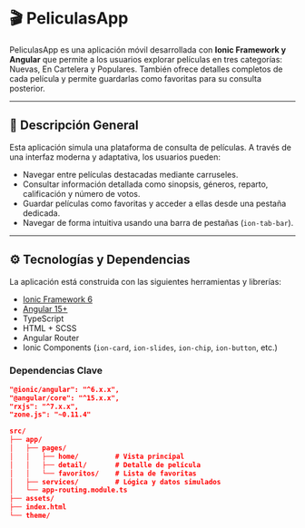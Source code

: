 # 🎬 PeliculasApp

PeliculasApp es una aplicación móvil desarrollada con **Ionic Framework y Angular** que permite a los usuarios explorar películas en tres categorías: Nuevas, En Cartelera y Populares. También ofrece detalles completos de cada película y permite guardarlas como favoritas para su consulta posterior.

---

## 📌 Descripción General

Esta aplicación simula una plataforma de consulta de películas. A través de una interfaz moderna y adaptativa, los usuarios pueden:

- Navegar entre películas destacadas mediante carruseles.
- Consultar información detallada como sinopsis, géneros, reparto, calificación y número de votos.
- Guardar películas como favoritas y acceder a ellas desde una pestaña dedicada.
- Navegar de forma intuitiva usando una barra de pestañas (`ion-tab-bar`).

---

## ⚙️ Tecnologías y Dependencias

La aplicación está construida con las siguientes herramientas y librerías:

- [Ionic Framework 6](https://ionicframework.com/)
- [Angular 15+](https://angular.io/)
- TypeScript
- HTML + SCSS
- Angular Router
- Ionic Components (`ion-card`, `ion-slides`, `ion-chip`, `ion-button`, etc.)

### Dependencias Clave

```json
"@ionic/angular": "^6.x.x",
"@angular/core": "^15.x.x",
"rxjs": "^7.x.x",
"zone.js": "~0.11.4"

src/
├── app/
│   ├── pages/
│   │   ├── home/         # Vista principal
│   │   ├── detail/       # Detalle de película
│   │   └── favoritos/    # Lista de favoritas
│   ├── services/         # Lógica y datos simulados
│   └── app-routing.module.ts
├── assets/
├── index.html
└── theme/
